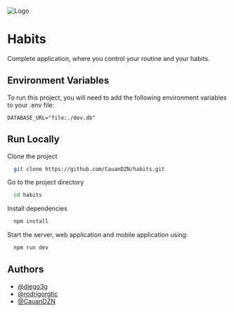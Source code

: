 
![Logo](https://i.ibb.co/bR2fnhB/Cover.png)


# Habits

Complete application, where you control your routine and your habits.


## Environment Variables

To run this project, you will need to add the following environment variables to your .env file:

`DATABASE_URL="file:./dev.db"`
## Run Locally

Clone the project

```bash
  git clone https://github.com/CauanDZN/habits.git
```

Go to the project directory

```bash
  cd habits
```

Install dependencies

```bash
  npm install
```

Start the server, web application and mobile application using:

```bash
  npm run dev
```


## Authors

- [@diego3g](https://github.com/diego3g)
- [@rodrigorgtic](https://github.com/rodrigorgtic)
- [@CauanDZN](https://www.github.com/CauanDZN)
